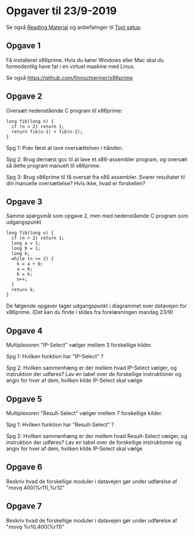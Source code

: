 # Opgaver til 23/9-2019

Se også [Reading Material](readingMaterial.md) og anbefalinger til [Tool setup](tools.md).

## Opgave 1

Få installeret x86prime. Hvis du kører Windows eller Mac skal du formodentlig have
fat i en virtuel maskine med Linux. 

Se også https://github.com/finnschiermer/x86prime

## Opgave 2

Oversæt nedenstående C program til x86prime:
~~~
long fib(long n) {
  if (n < 2) return 1;
  return fib(n-1) + fib(n-2);
}
~~~

Spg 1: Prøv først at lave oversættelsen i hånden. 

Spg 2: Brug dernæst gcc til at lave et x86-assembler program, 
og oversæt så dette program manuelt til x86prime.

Spg 3: Brug x86prime til få oversat fra x86 assembler.
Svarer resultatet til din manuelle oversættelse? Hvis ikke,
hvad er forskellen?


## Opgave 3

Samme spørgsmål som opgave 2, men med nedenstående C program som udgangspunkt
~~~
long fib(long n) {
  if (n < 2) return 1;
  long a = 1;
  long b = 1;
  long k;
  while (n >= 2) {
    k = a + b;
    a = b;
    b = k;
    n++;
  }
  return k;
}
~~~

De følgende opgaver tager udgangspunkt i diagrammet over datavejen for x86prime.
(Det kan du finde i slides fra forelæsningen mandag 23/9)

## Opgave 4

Multiplexoren "IP-Select" vælger mellem 3 forskellige kilder.

Spg 1: Hvilken funktion har "IP-Select" ?

Spg 2: Hvilken sammenhæng er der mellem hvad IP-Select vælger, og instruktion der udføres?
Lav en tabel over de forskellige instruktioner og angiv for hver af dem, hvilken kilde IP-Select skal vælge


## Opgave 5

Multiplexoren "Result-Select" vælger mellem 7 forskellige kilder.

Spg 1: Hvilken funktion har "Result-Select" ?

Spg 2: Hvilken sammenhæng er der mellem hvad Result-Select vælger, og instruktion der udføres?
Lav en tabel over de forskellige instruktioner og angiv for hver af dem, hvilken kilde IP-Select skal vælge


## Opgave 6

Beskriv hvad de forskellige moduler i datavejen gør under udførelse af "movq 400(%r11),%r12"


## Opgave 7

Beskriv hvad de forskellige moduler i datavejen gør under udførelse af "movq %r10,400(%r11)"

